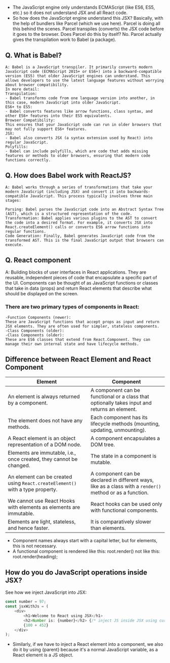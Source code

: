 -   The JavaScript engine only understands ECMAScript (like ES6, ES5, etc.)
    so it does   not understand JSX and all React code.
-   So how does the JavaScript engine understand this JSX? Basically, with the help of
    bundlers like Parcel (which we use here). Parcel is doing all this behind the scenes. Parcel transpiles (converts) the JSX code before it goes to the browser. Does Parcel do this by itself? No. Parcel actually gives the transpilation work to Babel (a package).

## Q. What is Babel?
    A: Babel is a JavaScript transpiler. It primarily converts modern JavaScript code (ECMAScript 2015+ or ES6+) into a backward-compatible version (ES5) that older JavaScript engines can understand. This allows developers to use the latest language features without worrying about browser compatibility. 
    In more detail:
    Transpilation:
    - Babel transforms code from one language version into another, in this case, modern JavaScript into older JavaScript. 
    ES6+ to ES5:
    - Babel converts features like arrow functions, class syntax, and other ES6+ features into their ES5 equivalents. 
    Browser Compatibility:
    This ensures that your JavaScript code can run in older browsers that may not fully support ES6+ features. 
    JSX:
    - Babel also converts JSX (a syntax extension used by React) into regular JavaScript. 
    Polyfills:
    - Babel can include polyfills, which are code that adds missing features or methods to older browsers, ensuring that modern code functions correctly. 
    
## Q. How does Babel work with ReactJS?
    A: Babel works through a series of transformations that take your modern JavaScript (including JSX) and convert it into backwards-compatible JavaScript. This process typically involves three main stages:

    Parsing: Babel parses the JavaScript code into an Abstract Syntax Tree (AST), which is a structured representation of the code.
    Transformation: Babel applies various plugins to the AST to convert the code into a desired format. For example, it converts JSX into React.createElement() calls or converts ES6 arrow functions into regular functions.
    Code Generation: Finally, Babel generates JavaScript code from the transformed AST. This is the final JavaScript output that browsers can execute.

## Q. React component
A: Building blocks of user interfaces in React applications. They are reusable, independent pieces of code that encapsulate a specific part of
  the UI. Components can be thought of as JavaScript functions or classes that take in data (props) and return React elements that describe
  what should be displayed on the screen.

### There are two primary types of components in React: 
    -Function Components (newer):
    These are JavaScript functions that accept props as input and return JSX elements. They are often used for simpler, stateless components.
    -Class Components (older):
    -Class Components (older):
    These are ES6 classes that extend from React.Component. They can manage their own internal state and have lifecycle methods.

## Difference between React Element and React Component

| **Element** | **Component** |
|-------------|---------------|
| An element is always returned by a component. | A component can be functional or a class that optionally takes input and returns an element. |
| The element does not have any methods. | Each component has its lifecycle methods (mounting, updating, unmounting). |
| A React element is an object representation of a DOM node. | A component encapsulates a DOM tree. |
| Elements are immutable, i.e., once created, they cannot be changed. | The state in a component is mutable. |
| An element can be created using `React.createElement()` with a type property. | A component can be declared in different ways, like as a class with a `render()` method or as a function. |
| We cannot use React Hooks with elements as elements are immutable. | React hooks can be used only with functional components. |
| Elements are light, stateless, and hence faster. | It is comparatively slower than elements. |

- Component names always start with a capital letter, but for elements, this is not necessary.
- A functional component is rendered like this: root.render(<HeadingComponent2/>) not 
  like this: root.render(heading);
  
## How do you do JavaScript operations inside JSX?

See how we inject JavaScript into JSX:

```js
const number = 97;
const jsxWithJs = (
    <div>
        <h1>Welcome to React using JSX</h1>
        <h2>Number is: {number}</h2> {/* inject JS inside JSX using curly brackets {} */}
        {100 + 452}
    </div>
);
```
- Similarly, if we have to inject a React element into a component, we also do it by using {parent} because it's a normal JavaScript variable, as a React element is a JS object.